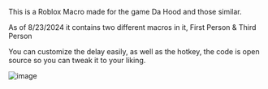 This is a Roblox Macro made for the game Da Hood and those similar. 

As of 8/23/2024 it contains two different macros in it, First Person & Third Person

You can customize the delay easily, as well as the hotkey, the code is open source so you can tweak it to your liking.

![image](https://github.com/user-attachments/assets/4742d8df-c8b3-465a-ab0d-39c58738ceea)
